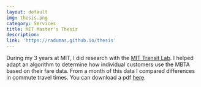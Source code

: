 ```yaml
---
layout: default
img: thesis.png
category: Services
title: MIT Master's Thesis
description: 
link: 'https://radumas.github.io/thesis'
---
```

During my 3 years at MIT, I did research with the [MIT Transit Lab](https://transit.mit.edu). I helped adapt an algorithm to determine how individual customers use the MBTA based on their fare data. From a month of this data I compared differences in commute travel times. You can download a pdf [here](https://radumas.github.io/thesis/raw_thesis/Thesis%20Final.pdf).